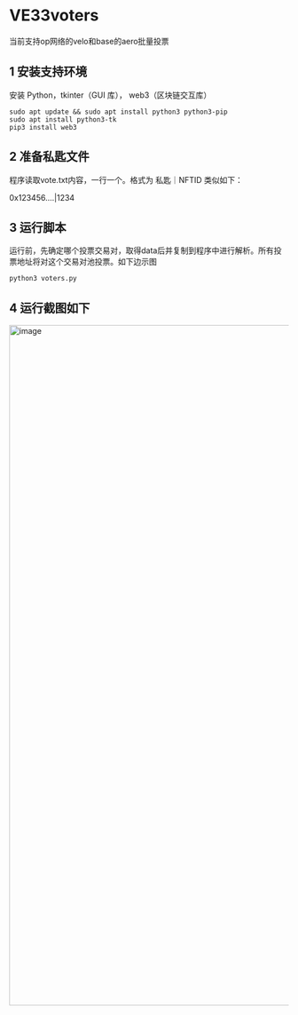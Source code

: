 # VE33voters
当前支持op网络的velo和base的aero批量投票

## 1 安装支持环境
安装 Python，tkinter（GUI 库）， web3（区块链交互库）

    sudo apt update && sudo apt install python3 python3-pip
    sudo apt install python3-tk
    pip3 install web3

## 2 准备私匙文件
程序读取vote.txt内容，一行一个。格式为 私匙｜NFTID 类似如下：

0x123456....|1234


## 3 运行脚本
运行前，先确定哪个投票交易对，取得data后并复制到程序中进行解析。所有投票地址将对这个交易对池投票。如下边示图

    python3 voters.py
    
## 4 运行截图如下

<img width="1988" height="1226" alt="image" src="https://github.com/user-attachments/assets/ce741dc2-67a6-4157-a8e0-02385cd9da71" />



